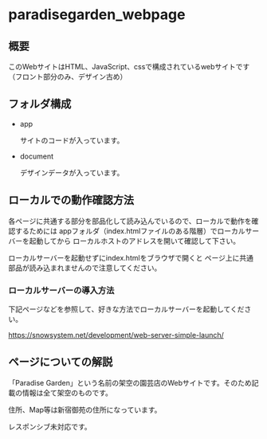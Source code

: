# paradisegarden_webpage

## 概要
このWebサイトはHTML、JavaScript、cssで構成されているwebサイトです
（フロント部分のみ、デザイン古め）


## フォルダ構成
- app 

    サイトのコードが入っています。
- document 

    デザインデータが入っています。


## ローカルでの動作確認方法
各ページに共通する部分を部品化して読み込んでいるので、ローカルで動作を確認するためには
appフォルダ（index.htmlファイルのある階層）でローカルサーバーを起動してから
ローカルホストのアドレスを開いて確認して下さい。

ローカルサーバーを起動せずにindex.htmlをブラウザで開くと
ページ上に共通部品が読み込まれませんので注意してください。


### ローカルサーバーの導入方法
下記ページなどを参照して、好きな方法でローカルサーバーを起動してください。

https://snowsystem.net/development/web-server-simple-launch/


## ページについての解説
「Paradise Garden」という名前の架空の園芸店のWebサイトです。そのため記載の情報は全て架空のものです。

住所、Map等は新宿御苑の住所になっています。

レスポンシブ未対応です。

